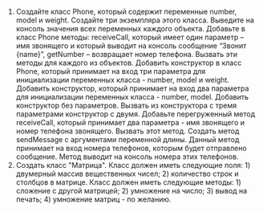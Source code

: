 1. Создайте класс Phone, который содержит переменные number, model и weight. Создайте три экземпляра этого класса.
   Выведите на консоль значения всех переменных каждого объекта. Добавьте в класс Phone методы: receiveCall, который
   имеет один параметр – имя звонящего и который выводит на консоль сообщение “Звонит {name}”, getNumber – возвращает
   номер телефона. Вызвать эти методы для каждого из объектов. Добавить конструктор в класс Phone, который принимает на
   вход три параметра для инициализации переменных класса - number, model и weight. Добавить конструктор, который
   принимает на вход два параметра для инициализации переменных класса - number, model. Добавить конструктор без
   параметров. Вызвать из конструктора с тремя параметрами конструктор с двумя. Добавьте перегруженный метод
   receiveCall, который принимает два параметра - имя звонящего и номер телефона звонящего. Вызвать этот метод. Создать
   метод sendMessage с аргументами переменной длины. Данный метод принимает на вход номера телефонов, которым будет
   отправлено сообщение. Метод выводит на консоль номера этих телефонов.
2. Создать класс "Матрица". Класс должен иметь следующие поля: 1) двумерный массив вещественных чисел; 2) количество
   строк и столбцов в матрице. Класс должен иметь следующие методы: 1) сложение с другой матрицей; 2) умножение на
   число; 3) вывод на печать; 4) умножение матриц - по желанию.